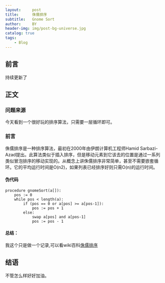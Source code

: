 ```yaml
---
layout:     post
title:      侏儒排序
subtitle:   Gnome Sort
author:     BY
header-img: img/post-bg-universe.jpg
catalog: true
tags:
    - Blog
---
```



## 前言

持续更新了

## 正文

### 问题来源

今天看到一个很好玩的排序算法，只需要一层循环即可。  

### 前言

侏儒排序是一种排序算法，最初在2000年由伊朗计算机工程师Hamid Sarbazi-Azad提出。此算法类似于插入排序，但是移动元素到它该去的位置是通过一系列类似冒泡排序的移动实现的。从概念上讲侏儒排序非常简单，甚至不需要嵌套循环。它的平均运行时间是O(n2)，如果列表已经排序好则只需O(n)的运行时间。  

#### 伪代码

```
procedure gnomeSort(a[]):
    pos := 0
    while pos < length(a):
        if (pos == 0 or a[pos] >= a[pos-1]):
            pos := pos + 1
        else:
            swap a[pos] and a[pos-1]
            pos := pos - 1
```

#### 总结：
我这个只是做一个记录,可以看wiki百科[侏儒排序](https://zh.wikipedia.org/wiki/%E4%BE%8F%E5%84%92%E6%8E%92%E5%BA%8F)  

## 结语
不管怎么样好好加油。  
